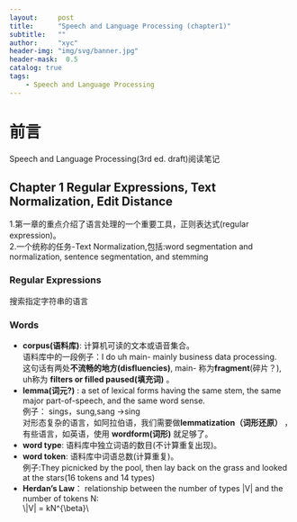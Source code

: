 ```yaml
---
layout:     post
title:      "Speech and Language Processing (chapter1)"
subtitle:   ""
author:     "xyc"
header-img: "img/svg/banner.jpg"
header-mask:  0.5
catalog: true
tags:
    - Speech and Language Processing
---
```

# 前言
Speech and Language Processing(3rd ed. draft)阅读笔记
## Chapter 1 Regular Expressions, Text Normalization, Edit Distance
1.第一章的重点介绍了语言处理的一个重要工具，正则表达式(regular expression)。  
2.一个统称的任务-Text Normalization,包括:word segmentation and normalization, sentence segmentation, and stemming  
### Regular Expressions
搜索指定字符串的语言
### Words
- **corpus(语料库)**: 计算机可读的文本或语音集合。  
语料库中的一段例子：I do uh main- mainly business data processing.   
这句话有两处**不流畅的地方(disfluencies)**, main- 称为**fragment**(碎片？), uh称为 **filters or filled paused(填充词)** 。  
- **lemma(词元?)** : a set of lexical forms having the same stem, the same major part-of-speech, and the same word sense.  
例子： sings，sung,sang ->sing  
对形态复杂的语言，如阿拉伯语，我们需要做**lemmatization（词形还原）** ，有些语言，如英语，使用 **wordform(词形)** 就足够了。  
- **word type**: 语料库中独立词语的数目(不计算重复出现)。  
- **word token**: 语料库中词语总数(计算重复)。  
例子:They picnicked by the pool, then lay back on the grass and looked at the stars(16 tokens and 14 types)
 - **Herdan’s Law**： relationship between the number of types |V| and the number of tokens N:  
 \\|V| = kN^{\beta}\\


